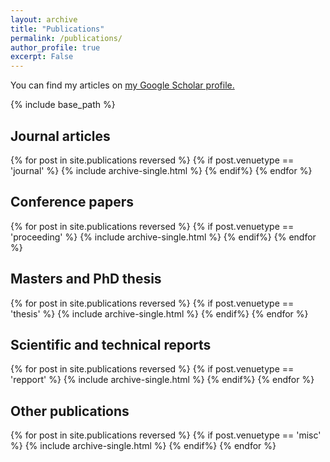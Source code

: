 ```yaml
---
layout: archive
title: "Publications"
permalink: /publications/
author_profile: true
excerpt: False
---
```



<!-- {% if author.googlescholar %} -->
<!-- {% endif %} -->

You can find my articles on <u><a href="https://scholar.google.com/citations?user=CKiUpv8AAAAJ">my Google Scholar profile</a>.</u>


{% include base_path %}

## Journal articles
{% for post in site.publications reversed %}
  {% if post.venuetype == 'journal' %}
    {% include archive-single.html %}
  {% endif%}
{% endfor %}

## Conference papers
{% for post in site.publications reversed %}
  {% if post.venuetype == 'proceeding' %}
    {% include archive-single.html %}
  {% endif%}
{% endfor %}

## Masters and PhD thesis
{% for post in site.publications reversed %}
  {% if post.venuetype == 'thesis' %}
    {% include archive-single.html %}
  {% endif%}
{% endfor %}

## Scientific and technical reports
{% for post in site.publications reversed %}
  {% if post.venuetype == 'repport' %}
    {% include archive-single.html %}
  {% endif%}
{% endfor %}

## Other publications
{% for post in site.publications reversed %}
  {% if post.venuetype == 'misc' %}
    {% include archive-single.html %}
  {% endif%}
{% endfor %}

